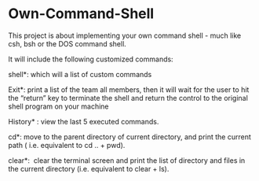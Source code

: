 # Own-Command-Shell

This project is about implementing your own command shell - much like csh, bsh or the DOS command shell. 

It will include the following customized commands:

shell*: which will a list of custom commands

Exit*: print a list of the team all members, then it will wait for the user to hit the “return” key to terminate the shell and return the control to the original shell program on your machine

History* : view the last 5 executed commands.

cd*: move to the parent directory of current directory, and print the current path ( i.e. equivalent to cd .. + pwd).

clear*:  clear the terminal screen and print the list of directory and files in the current directory (i.e. equivalent  to clear + ls).
